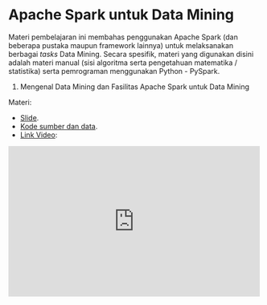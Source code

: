# Apache Spark untuk Data Mining

Materi pembelajaran ini membahas penggunakan Apache Spark (dan beberapa pustaka maupun framework lainnya) untuk melaksanakan berbagai *tasks* Data Mining. Secara spesifik, materi yang digunakan disini adalah materi manual (sisi algoritma serta pengetahuan matematika / statistika) serta pemrograman menggunakan Python - PySpark.

1. Mengenal Data Mining dan Fasilitas Apache Spark untuk Data Mining

Materi:

  * [Slide](01--mengenal-data-mining.pdf).
  * [Kode sumber dan data](src/).
  * [Link Video](https://www.youtube.com/watch?v=B0C80Njr9Zs):

<iframe width="500" height="300" src="https://www.youtube.com/embed/B0C80Njr9Zs" frameborder="0" allowfullscreen></iframe>
